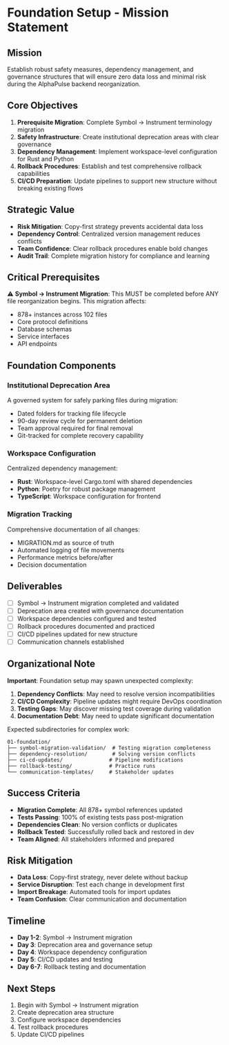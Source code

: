 # Foundation Setup - Mission Statement

## Mission
Establish robust safety measures, dependency management, and governance structures that will ensure zero data loss and minimal risk during the AlphaPulse backend reorganization.

## Core Objectives
1. **Prerequisite Migration**: Complete Symbol → Instrument terminology migration
2. **Safety Infrastructure**: Create institutional deprecation areas with clear governance
3. **Dependency Management**: Implement workspace-level configuration for Rust and Python
4. **Rollback Procedures**: Establish and test comprehensive rollback capabilities
5. **CI/CD Preparation**: Update pipelines to support new structure without breaking existing flows

## Strategic Value
- **Risk Mitigation**: Copy-first strategy prevents accidental data loss
- **Dependency Control**: Centralized version management reduces conflicts
- **Team Confidence**: Clear rollback procedures enable bold changes
- **Audit Trail**: Complete migration history for compliance and learning

## Critical Prerequisites
⚠️ **Symbol → Instrument Migration**: This MUST be completed before ANY file reorganization begins. This migration affects:
- 878+ instances across 102 files
- Core protocol definitions
- Database schemas
- Service interfaces
- API endpoints

## Foundation Components

### Institutional Deprecation Area
A governed system for safely parking files during migration:
- Dated folders for tracking file lifecycle
- 90-day review cycle for permanent deletion
- Team approval required for final removal
- Git-tracked for complete recovery capability

### Workspace Configuration
Centralized dependency management:
- **Rust**: Workspace-level Cargo.toml with shared dependencies
- **Python**: Poetry for robust package management
- **TypeScript**: Workspace configuration for frontend

### Migration Tracking
Comprehensive documentation of all changes:
- MIGRATION.md as source of truth
- Automated logging of file movements
- Performance metrics before/after
- Decision documentation

## Deliverables
- [ ] Symbol → Instrument migration completed and validated
- [ ] Deprecation area created with governance documentation
- [ ] Workspace dependencies configured and tested
- [ ] Rollback procedures documented and practiced
- [ ] CI/CD pipelines updated for new structure
- [ ] Communication channels established

## Organizational Note
**Important**: Foundation setup may spawn unexpected complexity:
1. **Dependency Conflicts**: May need to resolve version incompatibilities
2. **CI/CD Complexity**: Pipeline updates might require DevOps coordination
3. **Testing Gaps**: May discover missing test coverage during validation
4. **Documentation Debt**: May need to update significant documentation

Expected subdirectories for complex work:
```
01-foundation/
├── symbol-migration-validation/  # Testing migration completeness
├── dependency-resolution/        # Solving version conflicts
├── ci-cd-updates/               # Pipeline modifications
├── rollback-testing/            # Practice runs
└── communication-templates/     # Stakeholder updates
```

## Success Criteria
- **Migration Complete**: All 878+ symbol references updated
- **Tests Passing**: 100% of existing tests pass post-migration
- **Dependencies Clean**: No version conflicts or duplicates
- **Rollback Tested**: Successfully rolled back and restored in dev
- **Team Aligned**: All stakeholders informed and prepared

## Risk Mitigation
- **Data Loss**: Copy-first strategy, never delete without backup
- **Service Disruption**: Test each change in development first
- **Import Breakage**: Automated tools for import updates
- **Team Confusion**: Clear communication and documentation

## Timeline
- **Day 1-2**: Symbol → Instrument migration
- **Day 3**: Deprecation area and governance setup
- **Day 4**: Workspace dependency configuration
- **Day 5**: CI/CD updates and testing
- **Day 6-7**: Rollback testing and documentation

## Next Steps
1. Begin with Symbol → Instrument migration
2. Create deprecation area structure
3. Configure workspace dependencies
4. Test rollback procedures
5. Update CI/CD pipelines